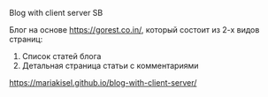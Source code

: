Blog with client server SB

Блог на основе https://gorest.co.in/, который состоит из 2-х видов страниц:

<ol>
  <li>Список статей блога</li>
  <li>Детальная страница статьи c комментариями</li>
 </ol

https://mariakisel.github.io/blog-with-client-server/
